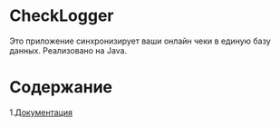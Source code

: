 # CheckLogger
Это приложение синхронизирует ваши онлайн чеки в единую базу данных. Реализовано на Java.

# Содержание
1.[Документация](Documentation) 

